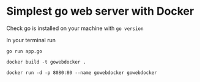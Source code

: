 # Simplest go web server with Docker

Check go is installed on your machine with `go version`

In your terminal run

```shell
go run app.go
```

```shell
docker build -t gowebdocker .
```

```shell
docker run -d -p 8080:80 --name gowebdocker gowebdocker
```


